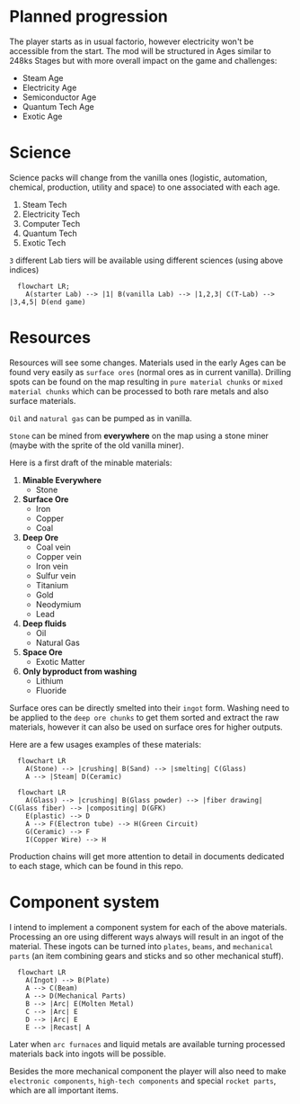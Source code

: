 # Planned progression

The player starts as in usual factorio, however electricity won't be accessible from the start.
The mod will be structured in Ages similar to 248ks Stages but with more overall impact on the game and challenges:

- Steam Age
- Electricity Age
- Semiconductor Age
- Quantum Tech Age
- Exotic Age

# Science

Science packs will change from the vanilla ones (logistic, automation, chemical, production, utility and space) to one associated with each age.

1. Steam Tech
2. Electricity Tech
3. Computer Tech
4. Quantum Tech
5. Exotic Tech

`3` different Lab tiers will be available using different sciences (using above indices)

```mermaid
  flowchart LR;
    A(starter Lab) --> |1| B(vanilla Lab) --> |1,2,3| C(T-Lab) --> |3,4,5| D(end game)
```

# Resources

Resources will see some changes. Materials used in the early Ages can be found very easily as `surface ores` (normal ores as in current vanilla). Drilling spots can be found on the map resulting in `pure material chunks` or `mixed material chunks` which can be processed to both rare metals and also surface materials.

`Oil` and `natural gas` can be pumped as in vanilla.

`Stone` can be mined from **everywhere** on the map using a stone miner (maybe with the sprite of the old vanilla miner).

Here is a first draft of the minable materials:

1. **Minable Everywhere**
    - Stone
2. **Surface Ore**
    - Iron
    - Copper
    - Coal
3. **Deep Ore**
    - Coal vein
    - Copper vein
    - Iron vein
    - Sulfur vein
    - Titanium
    - Gold
    - Neodymium
    - Lead
4. **Deep fluids**
    - Oil
    - Natural Gas
5. **Space Ore**
    - Exotic Matter
6. **Only byproduct from washing**
    - Lithium
    - Fluoride

Surface ores can be directly smelted into their `ingot` form. Washing need to be applied to the `deep ore chunks` to get them sorted and extract the raw materials, however it can also be used on surface ores for higher outputs.

Here are a few usages examples of these materials:

```mermaid
  flowchart LR
    A(Stone) --> |crushing| B(Sand) --> |smelting| C(Glass)
    A --> |Steam| D(Ceramic)
```
```mermaid
  flowchart LR
    A(Glass) --> |crushing| B(Glass powder) --> |fiber drawing| C(Glass fiber) --> |compositing| D(GFK)
    E(plastic) --> D
    A --> F(Electron tube) --> H(Green Circuit)
    G(Ceramic) --> F
    I(Copper Wire) --> H
```
Production chains will get more attention to detail in documents dedicated to each stage, which can be found in this repo.

# Component system

I intend to implement a component system for each of the above materials.
Processing an ore using different ways always will result in an ingot of the material. These ingots can be turned into `plates`, `beams`, and `mechanical parts` (an item combining gears and sticks and so other mechanical stuff).

```mermaid
  flowchart LR
    A(Ingot) --> B(Plate)
    A --> C(Beam)
    A --> D(Mechanical Parts)
    B --> |Arc| E(Molten Metal)
    C --> |Arc| E
    D --> |Arc| E
    E --> |Recast| A
```

Later when `arc furnaces` and liquid metals are available turning processed materials back into ingots will be possible. 

Besides the more mechanical component the player will also need to make `electronic components`, `high-tech components` and special `rocket parts`, which are all important items.